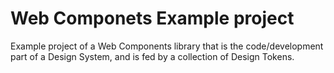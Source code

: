 # Web Componets Example project
Example project of a Web Components library that is the code/development part of a Design System, and is fed by a collection of Design Tokens.